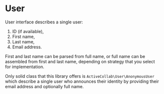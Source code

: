 # User

User interface describes a single user:

1. ID (if available),
2. First name,
3. Last name,
4. Email address.

First and last name can be parsed from full name, or full name can be assembled from first and last name, depending on
strategy that you select for implementation.

Only solid class that this library offers is `ActiveCollab\User\AnonymousUser` which describe a single user who
announces their identity by providing their email address and optionally full name.